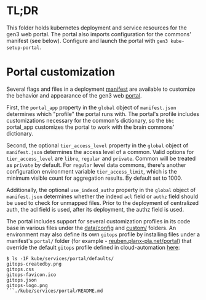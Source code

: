 # TL;DR

This folder holds kubernetes deployment and service resources for the gen3 web portal.
The portal also imports configuration for the commons' manifest (see below).
Configure and launch the portal with `gen3 kube-setup-portal`.

# Portal customization

Several flags and files in a deployment [manifest](https://github.com/uc-cdis/cdis-manifest) are available to customize the behavior and appearance of the gen3 web [portal](https://github.com/uc-cdis/data-portal).

First, the `portal_app` property in the `global` object of `manifest.json`
determines which "profile" the portal runs with.  The portal's profile
includes customizations necessary for the common's dictionary, so the `bhc` portal_app
customizes the portal to work with the brain commons' dictionary.

Second, the optional `tier_access_level` property in the `global` object of `manifest.json` determines the access level of a common. Valid options for `tier_access_level` are `libre`, `regular` and `private`. Common will be treated as `private` by default.
For `regular` level data commons, there's another configuration environment variable `tier_access_limit`, which is the minimum visible count for aggregation results. By default set to 1000. 

Additionally, the optional `use_indexd_authz` property in the `global` object of `manifest.json` determines whether the
indexd `acl` field or `authz` field should be used to check for unmapped files. Prior to the deployment of centralized auth,
the acl field is used, after its deployment, the authz field is used.

The portal includes support for several customization profiles in its code base in various files under the [data/config](https://github.com/uc-cdis/data-portal/tree/master/data/config)
and [custom/](https://github.com/uc-cdis/data-portal/tree/master/custom) folders.
An environment may also define its own `gitops` profile by installing files
under a manifest's `portal/` folder (for example - [reuben.planx-pla.net/portal](https://github.com/uc-cdis/gitops-dev/tree/master/reuben.planx-pla.net))
that override the default `gitops` profile defined in cloud-automation
[here](https://github.com/uc-cdis/cloud-automation/tree/master/kube/services/portal/defaults):
```
$ ls -1F kube/services/portal/defaults/
gitops-createdby.png
gitops.css
gitops-favicon.ico
gitops.json
gitops-logo.png
```./kube/services/portal/README.md
